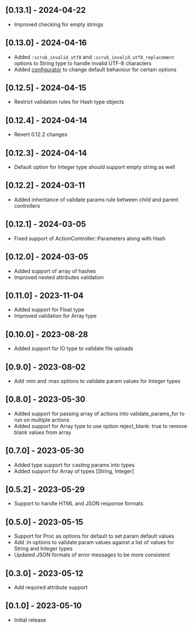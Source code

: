 ## [0.13.1] - 2024-04-22

- Improved checking for empty strings

## [0.13.0] - 2024-04-16

- Added `:scrub_invalid_utf8` and `:scrub_invalid_utf8_replacement` options to String type to handle invalid UTF-8 characters
- Added [configurator](README.md#configuration) to change default behaviour for certain options

## [0.12.5] - 2024-04-15

- Restrict validation rules for Hash type objects

## [0.12.4] - 2024-04-14

- Revert 0.12.2 changes

## [0.12.3] - 2024-04-14

- Default option for Integer type should support empty string as well

## [0.12.2] - 2024-03-11

- Added inheritance of validate params rule between child and parent controllers

## [0.12.1] - 2024-03-05

- Fixed support of ActionController::Parameters along with Hash

## [0.12.0] - 2024-03-05

- Added support of array of hashes
- Improved nested attributes validation

## [0.11.0] - 2023-11-04

- Added support for Float type
- Improved validation for Array type

## [0.10.0] - 2023-08-28

- Added support for IO type to validate file uploads

## [0.9.0] - 2023-08-02

- Add :min and :max options to validate param values for Integer types

## [0.8.0] - 2023-05-30

- Added support for passing array of actions into validate_params_for to run on multiple actions
- Added support for Array type to use option reject_blank: true to remove blank values from array

## [0.7.0] - 2023-05-30

- Added type support for casting params into types
- Added support for Array of types [String, Integer]

## [0.5.2] - 2023-05-29

- Support to handle HTML and JSON response formats

## [0.5.0] - 2023-05-15

- Support for Proc as options for default to set param default values
- Add :in options to validate param values against a list of values for String and Integer types
- Updated JSON formats of error messages to be more consistent

## [0.3.0] - 2023-05-12

- Add required attribute support

## [0.1.0] - 2023-05-10

- Initial release
